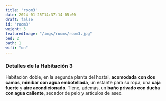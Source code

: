 ```yaml
---
title: 'room3'
date: 2024-01-25T14:37:14-05:00
draft: false
id: "room3"
weight: 3
featuredImage: "/imgs/rooms/room3.jpg"
bed: 2
bath: 1
wifi: "on"
---
```


### Detalles de la Habitación 3

Habitación doble, en la segunda planta del hostal, __acomodada con dos camas__, __minibar con agua embotellada__, un estante para su ropa, una __caja fuerte__ y __aire acondicionado__. Tiene, además, un __baño privado con ducha con agua caliente__, secador de pelo y artículos de aseo.